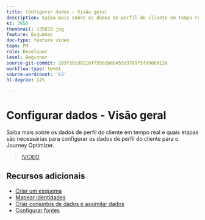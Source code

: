 ```yaml
---
title: Configurar dados - Visão geral
description: Saiba mais sobre os dados de perfil do cliente em tempo real e quais etapas são necessárias para configurar os dados de perfil do cliente para o Journey Optimizer.
kt: 7855
thumbnail: 335878.jpg
feature: Esquemas
doc-type: feature video
team: PM
role: Developer
level: Beginner
source-git-commit: 203f391d8216ff55b1b8b455d3789f5fd9060126
workflow-type: tm+mt
source-wordcount: '63'
ht-degree: 12%

---
```



# Configurar dados - Visão geral

Saiba mais sobre os dados de perfil do cliente em tempo real e quais etapas são necessárias para configurar os dados de perfil do cliente para o Journey Optimizer.

>[!VIDEO](https://video.tv.adobe.com/v/335878?quality=12)

## Recursos adicionais

* [Criar um esquema](/help/set-up-data/create-schema.md)
* [Mapear identidades](/help/set-up-data/map-identities.md)
* [Criar conjuntos de dados e assimilar dados](/help/set-up-data/create-datasets-and-ingest-data.md)
* [Configurar fontes](/help/set-up-data/configure-data-sources.md)
